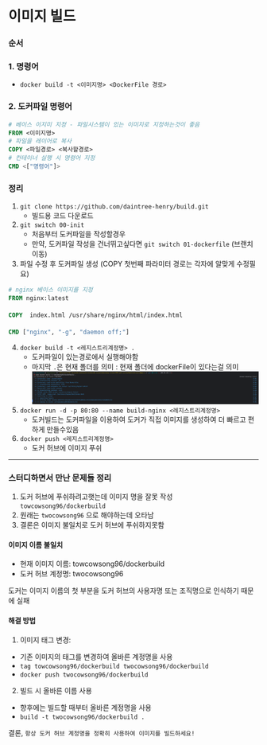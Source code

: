# 이미지 빌드

### 순서


### 1. 명령어
- `docker build -t <이미지명> <DockerFile 경로>`

### 2. 도커파일 명령어
```dockerfile
# 베이스 이지미 지정 - 파일시스템이 있는 이미지로 지정하는것이 좋음
FROM <이미지명> 
# 파일을 레이어로 복사
COPY <파일경로> <복사할경로>
# 컨테이너 실행 시 명령어 지정
CMD <["명령어"]>
```

### 정리
1. `git clone https://github.com/daintree-henry/build.git`
    - 빌드용 코드 다운로드
2. `git switch 00-init`
    - 처음부터 도커파일을 작성할경우
    - 만약, 도커파일 작성을 건너뛰고싶다면 `git switch 01-dockerfile` (브랜치이동)
3. 파일 수정 후 도커파일 생성 (COPY 첫번째 파라미터 경로는 각자에 알맞게 수정필요)
```dockerfile
# nginx 베이스 이미지를 지정
FROM nginx:latest

COPY  index.html /usr/share/nginx/html/index.html

CMD ["nginx", "-g", "daemon off;"]

```
4. `docker build -t <레지스트리계정명> .`
    - 도커파일이 있는경로에서 실행해야함
    - 마지막 `.`은 현재 폴더를 의미 : 현재 폴더에 dockerFile이 있다는걸 의미![img.png](png/02-이미지빌드-성공.png)
5. `docker run -d -p 80:80 --name build-nginx <레지스트리계정명>`
   - 도커빌드는 도커파일을 이용하여 도커가 직접 이미지를 생성하여 더 빠르고 편하게 만들수있음
6. `docker push <레지스트리계정명>`
   - 도커 허브에 이미지 푸쉬
   
---
### 스터디하면서 만난 문제들 정리
1. 도커 허브에 푸쉬하려고햇는데 이미지 명을 잘못 작성 `towcowsong96/dockerbuild`
2. 원래는 `twocowsong96` 으로 해야하는데 오타남
3. 결론은 이미지 불일치로 도커 허브에 푸쉬하지못함

#### 이미지 이름 불일치
- 현재 이미지 이름: towcowsong96/dockerbuild
- 도커 허브 계정명: twocowsong96

도커는 이미지 이름의 첫 부분을 도커 허브의 사용자명 또는 조직명으로 인식하기 때문에 실패

#### 해결 방법
1. 이미지 태그 변경:
- 기존 이미지의 태그를 변경하여 올바른 계정명을 사용
- `tag towcowsong96/dockerbuild twocowsong96/dockerbuild`
- `docker push twocowsong96/dockerbuild`
2. 빌드 시 올바른 이름 사용
- 향후에는 빌드할 때부터 올바른 계정명을 사용
- `build -t twocowsong96/dockerbuild .`

결론, `항상 도커 허브 계정명을 정확히 사용하여 이미지를 빌드하세요!`
